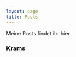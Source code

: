 ```yaml
---
layout: page
title: Posts
---
```


Meine Posts findet ihr hier

### [Krams](/October22 "Versuche es doch mal")
